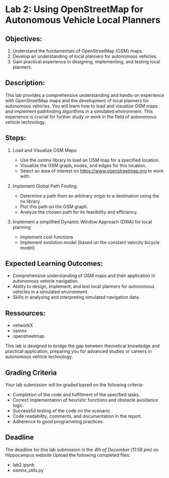 # Lab 2: Using OpenStreetMap for Autonomous Vehicle Local Planners

## Objectives:
1. Understand the fundamentals of OpenStreetMap (OSM) maps.
2. Develop an understanding of local planners for autonomous vehicles.
3. Gain practical experience in designing, implementing, and testing local planners.

## Description:
This lab provides a comprehensive understanding and hands-on experience with OpenStreetMap maps and the development of local planners for autonomous vehicles. You will learn how to load and visualize OSM maps and implement pathfinding algorithms in a simulated environment. This experience is crucial for further study or work in the field of autonomous vehicle technology.

## Steps:
1. Load and Visualize OSM Maps:
   - Use the osmnx library to load an OSM map for a specified location.
   - Visualize the OSM graph, nodes, and edges for this location.
   - Select an area of interest on https://www.openstreetmap.org to work with.

2. Implement Global Path Finding:
   - Determine a path from an arbitrary origin to a destination using the nx library.
   - Plot this path on the OSM graph.
   - Analyze the chosen path for its feasibility and efficiency.

3. Implement a simplified Dynamic Window Approach (DWA) for local planning 
   - Implement cost functions 
   - Implement evolution model (based on the constant velocity bicycle model)

## Expected Learning Outcomes:
- Comprehensive understanding of OSM maps and their application in autonomous vehicle navigation.
- Ability to design, implement, and test local planners for autonomous vehicles in a simulated environment.
- Skills in analyzing and interpreting simulated navigation data.

## Ressources:
- networkX
- osmnx
- openstreetmap

This lab is designed to bridge the gap between theoretical knowledge and practical application, preparing you for advanced studies or careers in autonomous vehicle technology.

## Grading Criteria

Your lab submission will be graded based on the following criteria:
- Completion of the code and fulfillment of the specified tasks.
- Correct implementation of heuristic functions and obstacle avoidance logic.
- Successful testing of the code on the scenario.
- Code readability, comments, and documentation in the report.
- Adherence to good programming practices.

## Deadline
The deadline for this lab submission is the *4th of December (11:59 pm)* on Hippocampus website 
Upload the following completed files:

- lab2.ipynb
- osmnx_utils.py 
